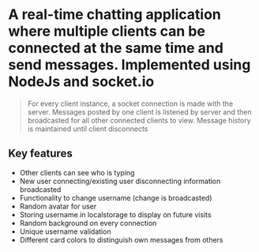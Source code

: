 # A real-time chatting application where multiple clients can be connected at the same time and send messages. Implemented using NodeJs and socket.io

> For every client instance, a socket connection is made with the server. Messages posted by one client is listened by server and then broadcasted for all other connected clients to view. Message history is maintained until client disconnects

## Key features
- Other clients can see who is typing
- New user connecting/existing user disconnecting information broadcasted
- Functionality to change username (change is broadcasted)
- Random avatar for user
- Storing username in localstorage to display on future visits
- Random background on every connection
- Unique username validation
- Different card colors to distinguish own messages from others  
